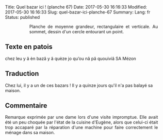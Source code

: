 Title: Quel bazar ici ! (planche 67)
Date: 2017-05-30 16:16:33
Modified: 2017-05-30 16:16:33
Slug: quel-bazar-ici-planche-67
Summary: 
Lang: fr
Status: published


<figure class="image-block" style="float: left;">
  <img alt="" src="{static}/images/planche_67.png">
  <figcaption style="max-width: 215px"></figcaption>
</figure>
<p style="text-align:justify;">Planche de moyenne grandeur, rectangulaire et verticale. Au sommet, dessin d'un cercle entourant un point. </p>

## Texte en patois
chez  leu  y  â  èn  bazâ  y  â  quèze  jo  qu’ou  nâ  pâ  quouiviâ  SA  Mézon


## Traduction
Chez lui, il y a un de ces bazars ! Il y a quinze jours qu'il n'a pas balayé sa maison.


## Commentaire
<p style="text-align:justify;">Remarque exprimée par une dame lors d'une visite impromptue. Elle avait été un peu choquée par l'état de la cuisine d'Eugène, alors que celui-ci était trop accaparé par la réparation d'une machine pour faire correctement le ménage dans sa maison.</p>



